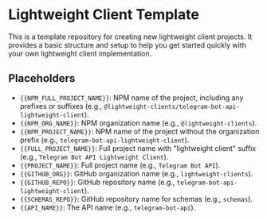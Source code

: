 # Lightweight Client Template

This is a template repository for creating new lightweight client projects. It provides a basic structure and setup to help you get started quickly with your own lightweight client implementation.

## Placeholders

- `{{NPM_FULL_PROJECT_NAME}}`: NPM name of the project, including any prefixes or suffixes (e.g., `@lightweight-clients/telegram-bot-api-lightweight-client`).
- `{{NPM_ORG_NAME}}`: NPM organization name (e.g., `@lightweight-clients`).
- `{{NPM_PROJECT_NAME}}`: NPM name of the project without the organization prefix (e.g., `telegram-bot-api-lightweight-client`).
- `{{FULL_PROJECT_NAME}}`: Full project name with "lightweight client" suffix (e.g., `Telegram Bot API Lightweight Client`).
- `{{PROJECT_NAME}}`: Full project name (e.g., `Telegram Bot API`).
- `{{GITHUB_ORG}}`: GitHub organization name (e.g., `lightweight-clients`).
- `{{GITHUB_REPO}}`: GitHub repository name (e.g., `telegram-bot-api-lightweight-client`).
- `{{SCHEMAS_REPO}}`: GitHub repository name for schemas (e.g., `schemas`).
- `{{API_NAME}}`: The API name (e.g., `telegram-bot-api`).
